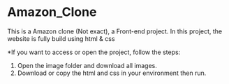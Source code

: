 # Amazon_Clone
This is a Amazon clone (Not exact), a Front-end project. 
In this project, the website is fully build using html & css

*If you want to access or open the project, follow the steps:
1. Open the image folder and download all images.
2. Download or copy the html and css in your environment then run.
